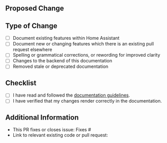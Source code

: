 <!--
  You are amazing! Thanks for contributing to our project!
  Please DO NOT DELETE ANY TEXT from this template unless instructed.
-->

## Proposed Change
<!-- 
  Provide a clear and concise description of your changes. Explain the purpose and 
  benefits of this pull request to help maintainers understand why it should be accepted.

  If applicable, use the `<span class='beta'>BETA</span>` flag in the documentation to 
  indicate that a section is not yet available in the apps.
-->

## Type of Change
<!--
  What type of change does your pull request introduce to Home Assistant Companion Documentation? Put an `x` in the appropriate box
  NOTE: Please, check only 1! box! 
  If your PR requires multiple boxes to be checked, you'll most likely need to
  split it into multiple PRs. This makes things easier and faster to code review.
-->

- [ ] Document existing features within Home Assistant
- [ ] Document new or changing features which there is an existing pull request elsewhere
- [ ] Spelling or grammatical corrections, or rewording for improved clarity
- [ ] Changes to the backend of this documentation
- [ ] Removed stale or deprecated documentation

## Checklist
<!--
  Ensure your pull request meets the following requirements. This helps speed up the review process.
-->

- [ ] I have read and followed the [documentation guidelines](https://developers.home-assistant.io/docs/documenting).
- [ ] I have verified that my changes render correctly in the documentation.

## Additional Information
<!--
  Provide any additional context or details that may help maintainers review your PR. 
  Include links to relevant files, pull requests, or issues where applicable.
-->

- This PR fixes or closes issue: Fixes #
- Link to relevant existing code or pull request: 
